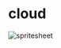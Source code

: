# cloud
![spritesheet](https://github.com/cloudia03/cloud/assets/81716078/fb3da87d-655a-49a8-8e28-b00a19e842b3)
